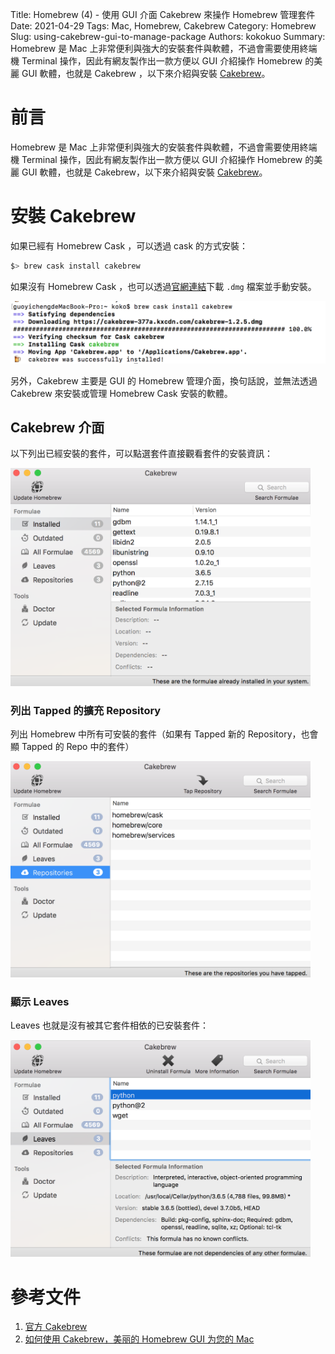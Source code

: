 Title: Homebrew (4) - 使用 GUI 介面 Cakebrew 來操作 Homebrew 管理套件
Date: 2021-04-29
Tags: Mac, Homebrew, Cakebrew
Category: Homebrew
Slug: using-cakebrew-gui-to-manage-package
Authors: kokokuo
Summary: Homebrew 是 Mac 上非常便利與強大的安裝套件與軟體，不過會需要使用終端機 Terminal 操作，因此有網友製作出一款方便以 GUI 介紹操作 Homebrew 的美麗 GUI 軟體，也就是 Cakebrew ，以下來介紹與安裝 [Cakebrew](https://www.cakebrew.com/)。

# 前言
Homebrew 是 Mac 上非常便利與強大的安裝套件與軟體，不過會需要使用終端機 Terminal 操作，因此有網友製作出一款方便以 GUI 介紹操作 Homebrew 的美麗 GUI 軟體，也就是 Cakebrew，以下來介紹與安裝 [Cakebrew](https://www.cakebrew.com/)。

# 安裝 Cakebrew
如果已經有 Homebrew Cask ，可以透過 cask 的方式安裝：

```bash
$> brew cask install cakebrew
```

如果沒有 Homebrew Cask ，也可以透過[官網連結](https://www.cakebrew.com/)下載 `.dmg` 檔案並手動安裝。

<img src="../images/20210429-using-cakebrew-gui-to-manage-package/brew-install-cakebrew.png" width="640px"/>

另外，Cakebrew 主要是 GUI 的 Homebrew 管理介面，換句話說，並無法透過 Cakebrew 來安裝或管理 Homebrew Cask 安裝的軟體。

## Cakebrew 介面

以下列出已經安裝的套件，可以點選套件直接觀看套件的安裝資訊：

<img src="../images/20210429-using-cakebrew-gui-to-manage-package/cakebrew-gui.png" width="480px"/>

### 列出 Tapped 的擴充 Repository

列出 Homebrew 中所有可安裝的套件（如果有 Tapped 新的 Repository，也會顯 Tapped 的 Repo 中的套件）

<img src="../images/20210429-using-cakebrew-gui-to-manage-package/cakebrew-tap-repository.png" width="480px"/>

### 顯示 Leaves 
Leaves 也就是沒有被其它套件相依的已安裝套件：

<img src="../images/20210429-using-cakebrew-gui-to-manage-package/cakebrew-list-leaves.png" width="480px"/>

# 參考文件
1. [官方 Cakebrew](https://www.cakebrew.com/)
2. [如何使用 Cakebrew，美丽的 Homebrew GUI 为您的 Mac](http://www.howtoip.com/how-to-use-cakebrew-the-beautiful-homebrew-gui-for-your-mac/)